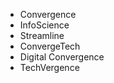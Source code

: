 <!-- TITLE: Tyler's business names -->
<!-- SUBTITLE: Business name ideas -->
* Convergence
* InfoScience
* Streamline
* ConvergeTech
* Digital Convergence
* TechVergence 